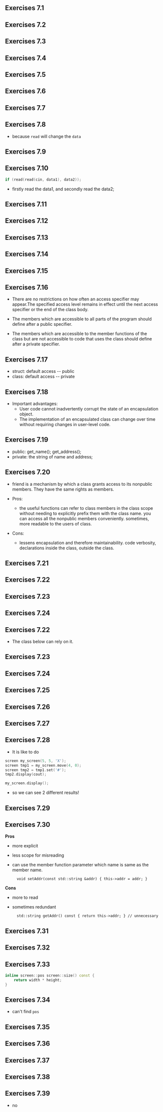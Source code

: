 ## Exercises 7.1
## Exercises 7.2
## Exercises 7.3
## Exercises 7.4
## Exercises 7.5
## Exercises 7.6
## Exercises 7.7
## Exercises 7.8
- because `read` will change the `data`
## Exercises 7.9
## Exercises 7.10
```c++
if (read(read(cin, data1), data2));
```
- firstly read the data1, and secondly read the data2;

## Exercises 7.11
## Exercises 7.12
## Exercises 7.13
## Exercises 7.14
## Exercises 7.15
## Exercises 7.16
- There are no restrictions on how often an access specifier may appear.The specified access level remains in effect until the next access specifier or the end of the class body.

- The members which are accessible to all parts of the program should define after a public specifier.

- The members which are accessible to the member functions of the class but are not accessible to code that uses the class should define after a private specifier.

## Exercises 7.17
- struct: default access -- public
- class: default access -- private

## Exercises 7.18
- Important advantages:
  - User code cannot inadvertently corrupt the state of an encapsulation object.
  - The implementation of an encapsulated class can change over time without requiring changes in user-level code.

## Exercises 7.19
- public: get_name(); get_address();
- private: the string of name and address;

## Exercises 7.20
- friend is a mechanism by which a class grants access to its nonpublic members. They have the same rights as members.

- Pros:
    - the useful functions can refer to class members in the class scope without needing to explicitly prefix them with the class name.
    you can access all the nonpublic members conveniently.
    sometimes, more readable to the users of class.
- Cons: 
    - lessens encapsulation and therefore maintainability.
    code verbosity, declarations inside the class, outside the class.

## Exercises 7.21
## Exercises 7.22
## Exercises 7.23
## Exercises 7.24
## Exercises 7.22
- The class below can rely on it.

## Exercises 7.23
## Exercises 7.24
## Exercises 7.25
## Exercises 7.26
## Exercises 7.27
## Exercises 7.28
- It is like to do 
```c++
screen my_screen(5, 5, 'X');
screen tmp1 = my_screen.move(4, 0);
screen tmp2 = tmp1.set('#');
tmp2.display(cout);

my_screen.display();
```
- so we can see 2 different results!

## Exercises 7.29
## Exercises 7.30
**Pros**

- more explicit
- less scope for misreading
- can use the member function parameter which name is same as the member name.

        void setAddr(const std::string &addr) { this->addr = addr; }

**Cons**

- more to read
- sometimes redundant

        std::string getAddr() const { return this->addr; } // unnecessary

## Exercises 7.31
## Exercises 7.32
## Exercises 7.33
```c++
inline screen::pos screen::size() const {
    return width * height;
}

```
## Exercises 7.34
- can't find `pos`
## Exercises 7.35
## Exercises 7.36
## Exercises 7.37
## Exercises 7.38
## Exercises 7.39
- no

